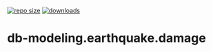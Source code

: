 <!-- badges: start -->
[![repo size](https://img.shields.io/github/repo-size/mockdb/db-modeling.earthquake.damage)](about::blank)
[![downloads](https://img.shields.io/github/downloads/mockdb/db-modeling.earthquake.damage/total)](about::blank)
<!-- badges: end -->
# db-modeling.earthquake.damage

